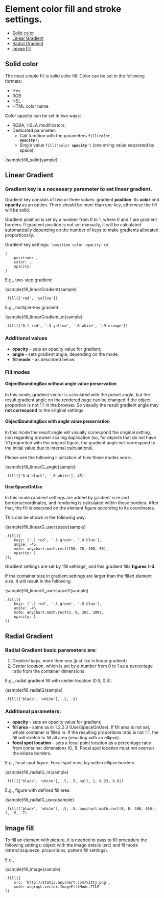 # Element color fill and stroke settings.
* [Solid color](#solid_color)
* [Linear Gradient](#linear_gradient)
* [Radial Gradient](#radial_gradient)
* [Image fill](#image_fill)

## Solid color
The most simple fill is solid color fill. 
Color can be set in the following formats:
* Hex
* RGB
* HSL
* HTML color name

Color opacity can be set in two ways:
* RGBA, HSLA modificators;
* Dedicated parameter:
    * Call function with the parameters <code>fill(_color_, _**opacity**_);</code>
    * Single value <code>fill('color **opacity**')</code>
 (one string value separated by space).

{sample}fill_solid{sample}

## Linear Gradient

### Gradient key is a necessary parameter to set linear gradient. 
Gradient key consists of two or three values: gradient **position**,
 its **color** and **opacity** as an option. There should be more than one key,
 otherwise the fill will be solid.

Gradient position is set by a number from 0 to 1, where 0 and 1 are gradient
 borders. If gradient position is not set manually, it will be calculated
 automatically depending on the number of keys to make gradients allocated
 proportionally. 

Gradient key settings: `'position color opacity'` or 
```
{
    position: ,
    color: ,
    opacity:
}
```

E.g., two-step gradient:

{sample}fill_linearGradient{sample}

```
.fill(['red', 'yellow'])
```
E.g., multiple-key gradient:

{sample}fill\_linearGradient\_m{sample}

```
.fill(['0.1 red', '.3 yellow', '.6 white', '.9 orange'])
```
### Additional values
* **opacity** - sets an opacity value for gradient;
* **angle** - sets gradient angle, depending on the mode;
* **fill mode** - as described below.

### Fill modes

#### ObjectBoundingBox without angle value preservation
In this mode, gradient vector is calculated with the preset angle, but the
 result gradient angle on the rendered page can be changed if the object
 proportion is not 1:1 in the browser. So visually the result gradient angle
 may **not correspond** to the original settings.

#### ObjectBoundingBox with angle value preservation
In this mode the result angle will visually correspond the original setting,
 non regarding browser scaling duplication (so, for objects that do not have 1:1
 proportion with the original figure, the gradient angle will correspond to the initial
 value due to internal calculations).

Please see the following illustration of how these modes work:

{sample}fill\_linearG\_angle{sample}

```
.fill(['0.4 black', '.6 white'], 45)
```

#### UserSpaceOnUse
In this mode gradient settings are added by gradient size and
 borders/coordinates, and rendering is calculated within those borders. 
 After that, the fill is executed on the element figure according to its coordinates.

This can be shown in the following way:

{sample}fill\_linearG\_userspace{sample}

```
.fill({
    keys: ['.1 red', '.5 green', '.9 blue'],
    angle: -45,
    mode: anychart.math.rect(150, 70, 100, 50),
    opacity: 1
});
```

Gradient settings are set by 'fill settings’, and this gradient fills
 **figures 1-3**.

If the container size in gradient settings are larger than the filled element
 size, it will result in the following:

{sample}fill\_linearG\_userspace2{sample}

```
.fill({
    keys: ['.1 red', '.5 green', '.9 blue'],
    angle: -45,
    mode: anychart.math.rect(5, 0, 395, 200),
    opacity: 1
})
```

## Radial Gradient

### Radial Gradient basic parameters are:
1. _Gradient keys_, more then one (just like in linear gradient) 
2. _Center location_, which is set by a number from 0 to 1 as a percentage ratio
 from the container dimensions.

E.g., radial gradient fill with center location (0.5, 0.5):

{sample}fill_radialG{sample}

```
.fill(['black', 'white'], .5, .5)
```

### Additional parameters:
* **opacity** - sets an opacity value for gradient;
* **fill area** - same as in 1.2.3.3 (UserSpaceOnUse). 
 If fill area is not set, whole container is filled in.
 If the resulting proportions ratio is not 1:1, the fill will stretch
 to fill all area (resulting with an ellipse).
* **focal spot location** - sets a focal point location as a percentage ratio
 from container dimensions (0, 1). Focal spot location must not overrun the
 ellipse borders.

E.g., focal spot figure. Focal spot must lay within ellipse borders.

{sample}fill\_radialG\_m{sample}

```
.fill(['black', 'white'], .5, .5, null, 1, 0.23, 0.81)
```

E.g., figure with defined fill area:

{sample}fill\_radialG\_usos{sample}

```
.fill(['black', 'white'], .5, .5, anychart.math.rect(0, 0, 400, 400), 1, .5, .7)
```

## Image fill
To fill an element with picture, it is needed to pass to fill procedure the
 following settings: object with the image details (src) and fil mode
 (stretch/squeeze, proportions, pattern fill settings). 

E.g.,

{sample}fill_image{sample}

```
.fill({
    src: 'http://static.anychart.com/kitty.png',
    mode: acgraph.vector.ImageFillMode.TILE
})
```